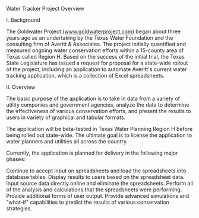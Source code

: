 Water Tracker Project Overview

I. Background

The Goldwater Project (www.goldwaterproject.com) began about three years ago as an undertaking by the Texas Water Foundation and the consulting firm of Averitt & Associates. The project initially quantified and measured ongoing water conservation efforts within a 15-county area of Texas called Region H. Based on the success of the initial trial, the Texas State Legislature has issued a request for proposal for a state-wide rollout of the project, including an application to automate Averitt's current water tracking application, which is a collection of Excel spreadsheets.

II. Overview

The basic purpose of the application is to take in data from a variety of utility companies and government agencies, analyze the data to determine the effectiveness of various conservation efforts, and present the results to users in variety of graphical and tabular formats.

The application will be beta-tested in Texas Water Planning Region H before being rolled out state-wide. The ultimate goal is to license the application to water planners and utilities all across the country.

Currently, the application is planned for delivery in the following major phases:

Continue to accept input on spreadsheets and load the spreadsheets into database tables. Display results to users based on the spreadsheet data.
Input source data directly online and eliminate the spreadsheets. Perform all of the analysis and calculations that the spreadsheets were performing. Provide additional forms of user output.
Provide advanced simulations and "what-if" capabilities to predict the results of various conservation strategies.
